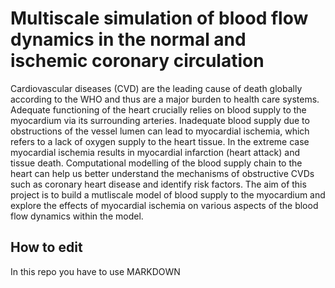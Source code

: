 # Multiscale simulation of blood flow dynamics in the normal and ischemic coronary circulation

Cardiovascular diseases (CVD) are the leading cause of death globally according to the WHO and thus are a major burden to health care systems. Adequate functioning of the heart crucially relies on blood supply to the myocardium via its surrounding arteries. Inadequate blood supply due to obstructions of the vessel lumen can lead to myocardial ischemia, which refers to a lack of oxygen supply to the heart tissue. In the extreme case myocardial ischemia results in myocardial infarction (heart attack) and tissue death. Computational modelling of the blood supply chain to the heart can help us better understand the mechanisms of obstructive CVDs such as coronary heart disease and identify risk factors. The aim of this project is to build a mutliscale model of blood supply to the myocardium and explore the effects of myocardial ischemia on various aspects of the blood flow dynamics within the model.

## How to edit
In this repo you have to use MARKDOWN
